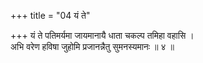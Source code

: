 +++
title = "04 यं ते"

+++
यं ते पतिमर्यमा जायमानायै धाता चकल्प तमिहा वहासि ।  
अभि वरेण हविषा जुहोमि प्रजानन्नैतु सुमनस्यमानः ॥ ४ ॥